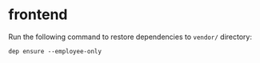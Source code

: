 # frontend

Run the following command to restore dependencies to `vendor/` directory:

    dep ensure --employee-only
